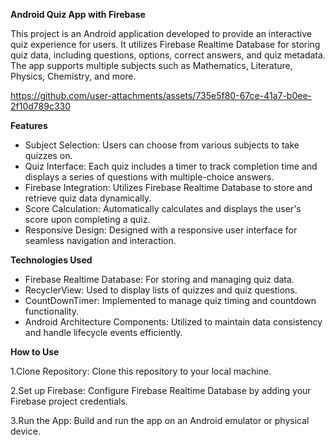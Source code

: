 **Android Quiz App with Firebase**

This project is an Android application developed to provide an interactive quiz experience for users. It utilizes Firebase Realtime Database for storing quiz data, including questions, options, correct answers, and quiz metadata. The app supports multiple subjects such as Mathematics, Literature, Physics, Chemistry, and more.

https://github.com/user-attachments/assets/735e5f80-67ce-41a7-b0ee-2f10d789c330

**Features**

- Subject Selection: Users can choose from various subjects to take quizzes on.
- Quiz Interface: Each quiz includes a timer to track completion time and displays a series of questions with multiple-choice answers.
- Firebase Integration: Utilizes Firebase Realtime Database to store and retrieve quiz data dynamically.
- Score Calculation: Automatically calculates and displays the user's score upon completing a quiz.
- Responsive Design: Designed with a responsive user interface for seamless navigation and interaction.

**Technologies Used**

- Firebase Realtime Database: For storing and managing quiz data.
- RecyclerView: Used to display lists of quizzes and quiz questions.
- CountDownTimer: Implemented to manage quiz timing and countdown functionality.
- Android Architecture Components: Utilized to maintain data consistency and handle lifecycle events efficiently.

**How to Use**

1.Clone Repository: Clone this repository to your local machine.

2.Set up Firebase: Configure Firebase Realtime Database by adding your Firebase project credentials.

3.Run the App: Build and run the app on an Android emulator or physical device.
